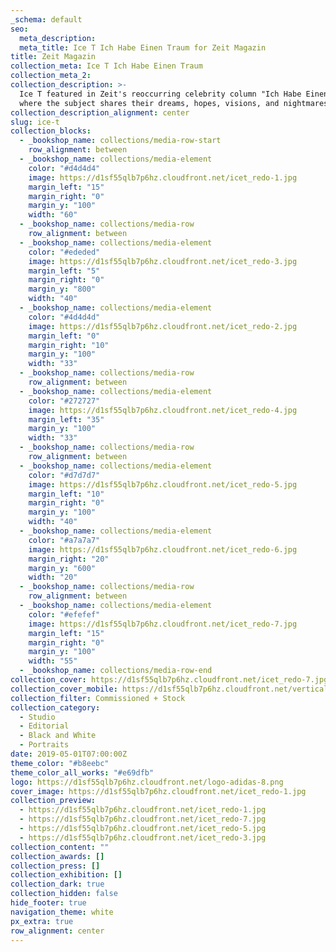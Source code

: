 ```yaml
---
_schema: default
seo:
  meta_description:
  meta_title: Ice T Ich Habe Einen Traum for Zeit Magazin
title: Zeit Magazin
collection_meta: Ice T Ich Habe Einen Traum
collection_meta_2:
collection_description: >-
  Ice T featured in Zeit's reoccurring celebrity column "Ich Habe Einen Traum”
  where the subject shares their dreams, hopes, visions, and nightmares.
collection_description_alignment: center
slug: ice-t
collection_blocks:
  - _bookshop_name: collections/media-row-start
    row_alignment: between
  - _bookshop_name: collections/media-element
    color: "#d4d4d4"
    image: https://d1sf55qlb7p6hz.cloudfront.net/icet_redo-1.jpg
    margin_left: "15"
    margin_right: "0"
    margin_y: "100"
    width: "60"
  - _bookshop_name: collections/media-row
    row_alignment: between
  - _bookshop_name: collections/media-element
    color: "#ededed"
    image: https://d1sf55qlb7p6hz.cloudfront.net/icet_redo-3.jpg
    margin_left: "5"
    margin_right: "0"
    margin_y: "800"
    width: "40"
  - _bookshop_name: collections/media-element
    color: "#4d4d4d"
    image: https://d1sf55qlb7p6hz.cloudfront.net/icet_redo-2.jpg
    margin_left: "0"
    margin_right: "10"
    margin_y: "100"
    width: "33"
  - _bookshop_name: collections/media-row
    row_alignment: between
  - _bookshop_name: collections/media-element
    color: "#272727"
    image: https://d1sf55qlb7p6hz.cloudfront.net/icet_redo-4.jpg
    margin_left: "35"
    margin_y: "100"
    width: "33"
  - _bookshop_name: collections/media-row
    row_alignment: between
  - _bookshop_name: collections/media-element
    color: "#d7d7d7"
    image: https://d1sf55qlb7p6hz.cloudfront.net/icet_redo-5.jpg
    margin_left: "10"
    margin_right: "0"
    margin_y: "100"
    width: "40"
  - _bookshop_name: collections/media-element
    color: "#a7a7a7"
    image: https://d1sf55qlb7p6hz.cloudfront.net/icet_redo-6.jpg
    margin_right: "20"
    margin_y: "600"
    width: "20"
  - _bookshop_name: collections/media-row
    row_alignment: between
  - _bookshop_name: collections/media-element
    color: "#efefef"
    image: https://d1sf55qlb7p6hz.cloudfront.net/icet_redo-7.jpg
    margin_left: "15"
    margin_right: "0"
    margin_y: "100"
    width: "55"
  - _bookshop_name: collections/media-row-end
collection_cover: https://d1sf55qlb7p6hz.cloudfront.net/icet_redo-7.jpg
collection_cover_mobile: https://d1sf55qlb7p6hz.cloudfront.net/verticalcovers-44.jpg
collection_filter: Commissioned + Stock
collection_category:
  - Studio
  - Editorial
  - Black and White
  - Portraits
date: 2019-05-01T07:00:00Z
theme_color: "#b8eebc"
theme_color_all_works: "#e69dfb"
logo: https://d1sf55qlb7p6hz.cloudfront.net/logo-adidas-8.png
cover_image: https://d1sf55qlb7p6hz.cloudfront.net/icet_redo-1.jpg
collection_preview:
  - https://d1sf55qlb7p6hz.cloudfront.net/icet_redo-1.jpg
  - https://d1sf55qlb7p6hz.cloudfront.net/icet_redo-7.jpg
  - https://d1sf55qlb7p6hz.cloudfront.net/icet_redo-5.jpg
  - https://d1sf55qlb7p6hz.cloudfront.net/icet_redo-3.jpg
collection_content: ""
collection_awards: []
collection_press: []
collection_exhibition: []
collection_dark: true
collection_hidden: false
hide_footer: true
navigation_theme: white
px_extra: true
row_alignment: center
---
```


